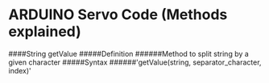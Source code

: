 # ARDUINO Servo Code (Methods explained)

####String getValue
#####Definition
######Method to split string by a given character
#####Syntax
######'getValue(string, separator_character, index)'


